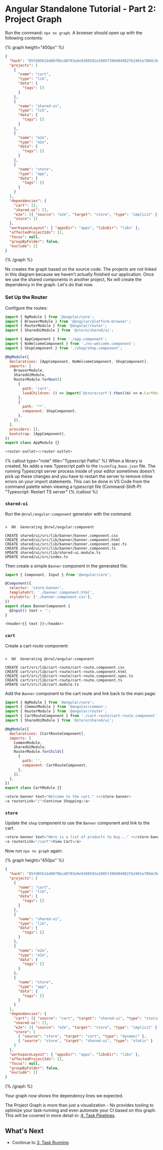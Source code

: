 # Angular Standalone Tutorial - Part 2: Project Graph

Run the command: `npx nx graph`. A browser should open up with the following contents:

{% graph height="450px" %}

```json
{
  "hash": "85fd0561bd88f0bcd8703a9e9369592e2805f390d04982fb2401e700dc9ebc59",
  "projects": [
    {
      "name": "cart",
      "type": "lib",
      "data": {
        "tags": []
      }
    },
    {
      "name": "shared-ui",
      "type": "lib",
      "data": {
        "tags": []
      }
    },
    {
      "name": "e2e",
      "type": "e2e",
      "data": {
        "tags": []
      }
    },
    {
      "name": "store",
      "type": "app",
      "data": {
        "tags": []
      }
    }
  ],
  "dependencies": {
    "cart": [],
    "shared-ui": [],
    "e2e": [{ "source": "e2e", "target": "store", "type": "implicit" }],
    "store": []
  },
  "workspaceLayout": { "appsDir": "apps", "libsDir": "libs" },
  "affectedProjectIds": [],
  "focus": null,
  "groupByFolder": false,
  "exclude": []
}
```

{% /graph %}

Nx creates the graph based on the source code. The projects are not linked in this diagram because we haven't actually finished our application. Once we use the shared components in another project, Nx will create the dependency in the graph. Let's do that now.

### Set Up the Router

Configure the routes:

```javascript {% fileName="src/app/app.module.ts" %}
import { NgModule } from '@angular/core';
import { BrowserModule } from '@angular/platform-browser';
import { RouterModule } from '@angular/router';
import { SharedUiModule } from '@store/shared/ui';

import { AppComponent } from './app.component';
import { NxWelcomeComponent } from './nx-welcome.component';
import { ShopComponent } from './shop/shop.component';

@NgModule({
  declarations: [AppComponent, NxWelcomeComponent, ShopComponent],
  imports: [
    BrowserModule,
    SharedUiModule,
    RouterModule.forRoot([
      {
        path: 'cart',
        loadChildren: () => import('@store/cart').then((m) => m.CartModule),
      },
      {
        path: '**',
        component: ShopComponent,
      },
    ]),
  ],
  providers: [],
  bootstrap: [AppComponent],
})
export class AppModule {}
```

```javascript {% fileName="src/app/app.component.html" %}
<router-outlet></router-outlet>
```

{% callout type="note" title="Typescript Paths" %}
When a library is created, Nx adds a new Typescript path to the `tsconfig.base.json` file. The running Typescript server process inside of your editor sometimes doesn't pick up these changes and you have to restart the server to remove inline errors on your import statements. This can be done in VS Code from the command palette when viewing a typescript file (Command-Shift-P) "Typescript: Restart TS server"
{% /callout %}

### `shared-ui`

Run the `@nrwl/angular:component` generator with the command:

```{% command="npx nx g @nrwl/angular:component banner --project=shared-ui --export" path="~/store" %}

>  NX  Generating @nrwl/angular:component

CREATE shared/ui/src/lib/banner/banner.component.css
CREATE shared/ui/src/lib/banner/banner.component.html
CREATE shared/ui/src/lib/banner/banner.component.spec.ts
CREATE shared/ui/src/lib/banner/banner.component.ts
UPDATE shared/ui/src/lib/shared-ui.module.ts
UPDATE shared/ui/src/index.ts
```

Then create a simple `Banner` component in the generated file:

```javascript {% fileName="shared/ui/src/lib/banner/banner.component.ts" %}
import { Component, Input } from '@angular/core';

@Component({
  selector: 'store-banner',
  templateUrl: './banner.component.html',
  styleUrls: ['./banner.component.css'],
})
export class BannerComponent {
  @Input() text = '';
}
```

```javascript {% fileName="shared/ui/src/lib/banner/banner.component.html" %}
<header>{{ text }}</header>
```

### `cart`

Create a cart-route component:

```{% command="npx nx g @nrwl/angular:component cart-route --project=cart" path="~/store" %}

>  NX  Generating @nrwl/angular:component

CREATE cart/src/lib/cart-route/cart-route.component.css
CREATE cart/src/lib/cart-route/cart-route.component.html
CREATE cart/src/lib/cart-route/cart-route.component.spec.ts
CREATE cart/src/lib/cart-route/cart-route.component.ts
UPDATE cart/src/lib/cart.module.ts
```

Add the `Banner` component to the cart route and link back to the main page:

```javascript {% fileName="cart/src/lib/cart.module.ts" %}
import { NgModule } from '@angular/core';
import { CommonModule } from '@angular/common';
import { RouterModule } from '@angular/router';
import { CartRouteComponent } from './cart-route/cart-route.component';
import { SharedUiModule } from '@store/shared/ui';

@NgModule({
  declarations: [CartRouteComponent],
  imports: [
    CommonModule,
    SharedUiModule,
    RouterModule.forChild([
      {
        path: '',
        component: CartRouteComponent,
      },
    ]),
  ],
})
export class CartModule {}
```

```javascript {% fileName="cart/src/lib/cart-route/cart-route.component.html" %}
<store-banner text="Welcome to the cart." ></store-banner>
<a routerLink="/">Continue Shopping</a>
```

### `store`

Update the `shop` component to use the `Banner` component and link to the cart.

```javascript {% fileName="src/app/shop/shop.component.html" %}
<store-banner text="Here is a list of products to buy..." ></store-banner>
<a routerLink="/cart">View Cart</a>
```

Now run `npx nx graph` again:

{% graph height="450px" %}

```json
{
  "hash": "85fd0561bd88f0bcd8703a9e9369592e2805f390d04982fb2401e700dc9ebc59",
  "projects": [
    {
      "name": "cart",
      "type": "lib",
      "data": {
        "tags": []
      }
    },
    {
      "name": "shared-ui",
      "type": "lib",
      "data": {
        "tags": []
      }
    },
    {
      "name": "e2e",
      "type": "e2e",
      "data": {
        "tags": []
      }
    },
    {
      "name": "store",
      "type": "app",
      "data": {
        "tags": []
      }
    }
  ],
  "dependencies": {
    "cart": [{ "source": "cart", "target": "shared-ui", "type": "static" }],
    "shared-ui": [],
    "e2e": [{ "source": "e2e", "target": "store", "type": "implicit" }],
    "store": [
      { "source": "store", "target": "cart", "type": "dynamic" },
      { "source": "store", "target": "shared-ui", "type": "static" }
    ]
  },
  "workspaceLayout": { "appsDir": "apps", "libsDir": "libs" },
  "affectedProjectIds": [],
  "focus": null,
  "groupByFolder": false,
  "exclude": []
}
```

{% /graph %}

Your graph now shows the dependency lines we expected.

The Project Graph is more than just a visualization - Nx provides tooling to optimize your task-running and even automate your CI based on this graph. This will be covered in more detail in: [4: Task Pipelines](/angular-standalone-tutorial/4-task-pipelines).

## What's Next

- Continue to [3: Task Running](/angular-standalone-tutorial/3-task-running)
